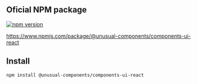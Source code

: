 ## Oficial NPM package

[![npm version](https://badge.fury.io/js/%40unusual-components%2Fcomponents-ui-react.svg)](https://badge.fury.io/js/%40unusual-components%2Fcomponents-ui-react)

https://www.npmjs.com/package/@unusual-components/components-ui-react

## Install

```bash
npm install @unusual-components/components-ui-react
```